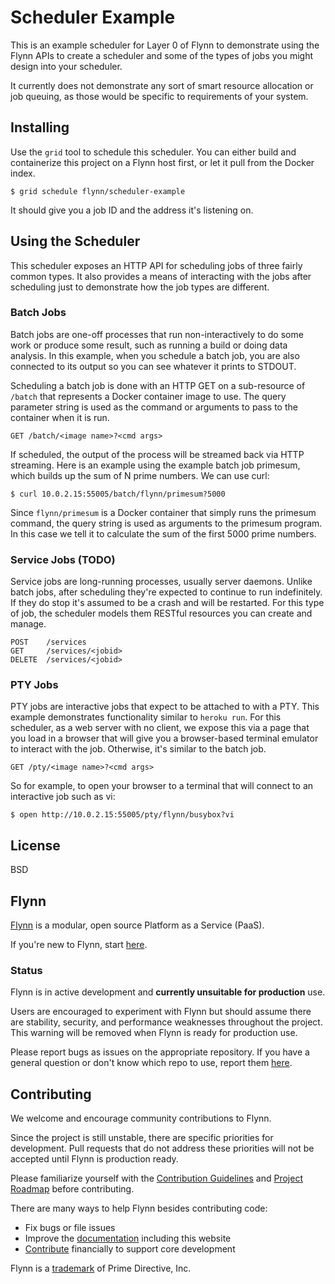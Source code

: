 # Scheduler Example

This is an example scheduler for Layer 0 of Flynn to demonstrate using the Flynn APIs to create a scheduler and some of the types of jobs you might design into your scheduler.

It currently does not demonstrate any sort of smart resource allocation or job queuing, as those would be specific to requirements of your system.

## Installing

Use the `grid` tool to schedule this scheduler. You can either build and containerize this project on a Flynn host first, or let it pull from the Docker index. 

	$ grid schedule flynn/scheduler-example

It should give you a job ID and the address it's listening on. 

## Using the Scheduler

This scheduler exposes an HTTP API for scheduling jobs of three fairly common types. It also provides a means of interacting with the jobs after scheduling just to demonstrate how the job types are different.

### Batch Jobs

Batch jobs are one-off processes that run non-interactively to do some work or produce some result, such as running a build or doing data analysis. In this example, when you schedule a batch job, you are also connected to its output so you can see whatever it prints to STDOUT.

Scheduling a batch job is done with an HTTP GET on a sub-resource of `/batch` that represents a Docker container image to use. The query parameter string is used as the command or arguments to pass to the container when it is run.

	GET /batch/<image name>?<cmd args>

If scheduled, the output of the process will be streamed back via HTTP streaming. Here is an example using the example batch job primesum, which builds up the sum of N prime numbers. We can use curl:

	$ curl 10.0.2.15:55005/batch/flynn/primesum?5000

Since `flynn/primesum` is a Docker container that simply runs the primesum command, the query string is used as arguments to the primesum program. In this case we tell it to calculate the sum of the first 5000 prime numbers. 

### Service Jobs (TODO)

Service jobs are long-running processes, usually server daemons. Unlike batch jobs, after scheduling they're expected to continue to run indefinitely. If they do stop it's assumed to be a crash and will be restarted. For this type of job, the scheduler models them RESTful resources you can create and manage. 

	POST 	/services
	GET 	/services/<jobid>
	DELETE 	/services/<jobid>

### PTY Jobs

PTY jobs are interactive jobs that expect to be attached to with a PTY. This example demonstrates functionality similar to `heroku run`. For this scheduler, as a web server with no client, we expose this via a page that you load in a browser that will give you a browser-based terminal emulator to interact with the job. Otherwise, it's similar to the batch job.

	GET /pty/<image name>?<cmd args>

So for example, to open your browser to a terminal that will connect to an interactive job such as vi:

	$ open http://10.0.2.15:55005/pty/flynn/busybox?vi

## License

BSD

## Flynn 

[Flynn](https://flynn.io) is a modular, open source Platform as a Service (PaaS). 

If you're new to Flynn, start [here](https://github.com/flynn/flynn).

### Status

Flynn is in active development and **currently unsuitable for production** use. 

Users are encouraged to experiment with Flynn but should assume there are stability, security, and performance weaknesses throughout the project. This warning will be removed when Flynn is ready for production use.

Please report bugs as issues on the appropriate repository. If you have a general question or don't know which repo to use, report them [here](https://github.com/flynn/flynn/issues).

## Contributing

We welcome and encourage community contributions to Flynn.

Since the project is still unstable, there are specific priorities for development. Pull requests that do not address these priorities will not be accepted until Flynn is production ready.

Please familiarize yourself with the [Contribution Guidelines](https://flynn.io/docs/contributing) and [Project Roadmap](https://flynn.io/docs/roadmap) before contributing.

There are many ways to help Flynn besides contributing code:

 - Fix bugs or file issues
 - Improve the [documentation](https://github.com/flynn/flynn.io) including this website
 - [Contribute](https://flynn.io/#sponsor) financially to support core development

Flynn is a [trademark](https://flynn.io/docs/trademark-guidelines) of Prime Directive, Inc.
